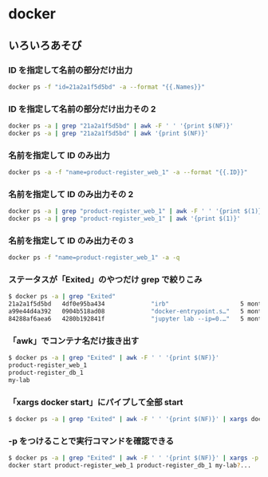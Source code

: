 # docker

## いろいろあそび

### ID を指定して名前の部分だけ出力

```sh
docker ps -f "id=21a2a1f5d5bd" -a --format "{{.Names}}"
```

### ID を指定して名前の部分だけ出力その 2

```sh
docker ps -a | grep "21a2a1f5d5bd" | awk -F ' ' '{print $(NF)}'
docker ps -a | grep "21a2a1f5d5bd" | awk '{print $(NF)}'
```

### 名前を指定して ID のみ出力

```sh
docker ps -a -f "name=product-register_web_1" -a --format "{{.ID}}"
```

### 名前を指定して ID のみ出力その 2

```sh
docker ps -a | grep "product-register_web_1" | awk -F ' ' '{print $(1)}'
docker ps -a | grep "product-register_web_1" | awk '{print $(1)}'
```

### 名前を指定して ID のみ出力その 3

```sh
docker ps -f "name=product-register_web_1" -a -q
```

### ステータスが「Exited」のやつだけ grep で絞りこみ

```sh
$ docker ps -a | grep "Exited"
21a2a1f5d5bd   4df0e95ba434             "irb"                    5 months ago   Exited (255) 5 months ago   0.0.0.0:3000->3000/tcp, :::3000->3000/tcp   product-register_web_1
a99e44d4a392   0904b518ad08             "docker-entrypoint.s…"   5 months ago   Exited (255) 5 months ago   5432/tcp                                    product-register_db_1
84288af6aea6   4280b192841f             "jupyter lab --ip=0.…"   5 months ago   Exited (1) 5 months ago
```

### 「awk」でコンテナ名だけ抜き出す

```sh
$ docker ps -a | grep "Exited" | awk -F ' ' '{print $(NF)}'
product-register_web_1
product-register_db_1
my-lab
```

### 「xargs docker start」にパイプして全部 start

```sh
$ docker ps -a | grep "Exited" | awk -F ' ' '{print $(NF)}' | xargs docker start
```

### -p をつけることで実行コマンドを確認できる

```sh
$ docker ps -a | grep "Exited" | awk -F ' ' '{print $(NF)}' | xargs -p docker start
docker start product-register_web_1 product-register_db_1 my-lab?...
```
